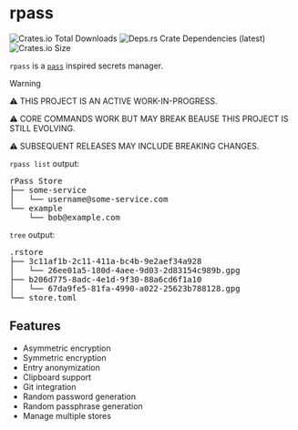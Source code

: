 <!-- markdownlint-disable no-inline-html -->
# rpass

![Crates.io Total Downloads](https://img.shields.io/crates/d/rpass)
![Deps.rs Crate Dependencies (latest)](https://img.shields.io/deps-rs/rpass/latest)
![Crates.io Size](https://img.shields.io/crates/size/rpass)

`rpass` is a [`pass`](https://www.passwordstore.org/) inspired secrets manager.

> [!WARNING]
> ⚠️ THIS PROJECT IS AN ACTIVE WORK-IN-PROGRESS.
>
> ⚠️ CORE COMMANDS WORK BUT MAY BREAK BEAUSE THIS PROJECT IS STILL EVOLVING.
>
> ⚠️ SUBSEQUENT RELEASES MAY INCLUDE BREAKING CHANGES.

`rpass list` output:

<pre>
rPass Store
├── some-service
│   └── username@some-service.com
└── example
    └── bob@example.com
</pre>

`tree` output:

<pre>
.rstore
├── 3c11af1b-2c11-411a-bc4b-9e2aef34a928
│   └── 26ee01a5-180d-4aee-9d03-2d83154c989b.gpg
├── b206d775-8adc-4e1d-9f30-88a6cd6f1a10
│   └── 67da9fe5-81fa-4990-a022-25623b788128.gpg
└── store.toml
</pre>

## Features

- Asymmetric encryption
- Symmetric encryption
- Entry anonymization
- Clipboard support
- Git integration
- Random password generation
- Random passphrase generation
- Manage multiple stores